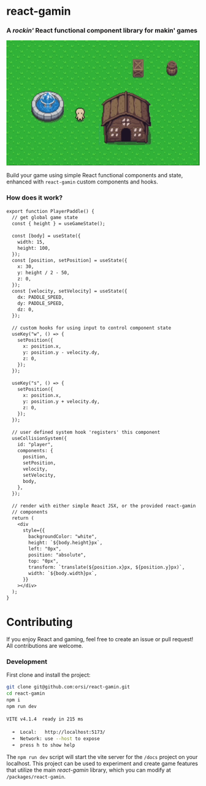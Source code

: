 # react-gamin

### A *rockin'* React functional component library for makin' games  

![react-gamin](./react-gamin.gif?raw=true "react-gamin")

Build your game using simple React functional components and state, enhanced with `react-gamin` custom components and hooks.

### How does it work?
```tsx
export function PlayerPaddle() {
  // get global game state
  const { height } = useGameState();

  const [body] = useState({
    width: 15,
    height: 100,
  });
  const [position, setPosition] = useState({
    x: 30,
    y: height / 2 - 50,
    z: 0,
  });
  const [velocity, setVelocity] = useState({
    dx: PADDLE_SPEED,
    dy: PADDLE_SPEED,
    dz: 0,
  });

  // custom hooks for using input to control component state
  useKey("w", () => {
    setPosition({
      x: position.x,
      y: position.y - velocity.dy,
      z: 0,
    });
  });

  useKey("s", () => {
    setPosition({
      x: position.x,
      y: position.y + velocity.dy,
      z: 0,
    });
  });

  // user defined system hook 'registers' this component
  useCollisionSystem({
    id: "player",
    components: {
      position,
      setPosition,
      velocity,
      setVelocity,
      body,
    },
  });

  // render with either simple React JSX, or the provided react-gamin
  // components
  return (
    <div
      style={{
        backgroundColor: "white",
        height: `${body.height}px`,
        left: "0px",
        position: "absolute",
        top: "0px",
        transform: `translate(${position.x}px, ${position.y}px)`,
        width: `${body.width}px`,
      }}
    ></div>
  );
}
```

# Contributing

If you enjoy React and gaming, feel free to create an issue or pull request! All contributions are welcome.

### Development

First clone and install the project:

```sh
git clone git@github.com:orsi/react-gamin.git
cd react-gamin
npm i
npm run dev

VITE v4.1.4  ready in 215 ms

  ➜  Local:   http://localhost:5173/
  ➜  Network: use --host to expose
  ➜  press h to show help
```

The `npm run dev` script will start the vite server for the `/docs` project on your localhost. This project can be used to experiment and create game features that utilize the main *react-gamin* library, which you can modify at `/packages/react-gamin`.

